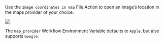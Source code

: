 Use the `Image coordinates in map` File Action to open an image’s location in the maps provider of your choice.

![](https://i.imgur.com/wZcszDd.png)

The `map_provider` Workflow Environment Variable defaults to `Apple`, but also supports `Google`.